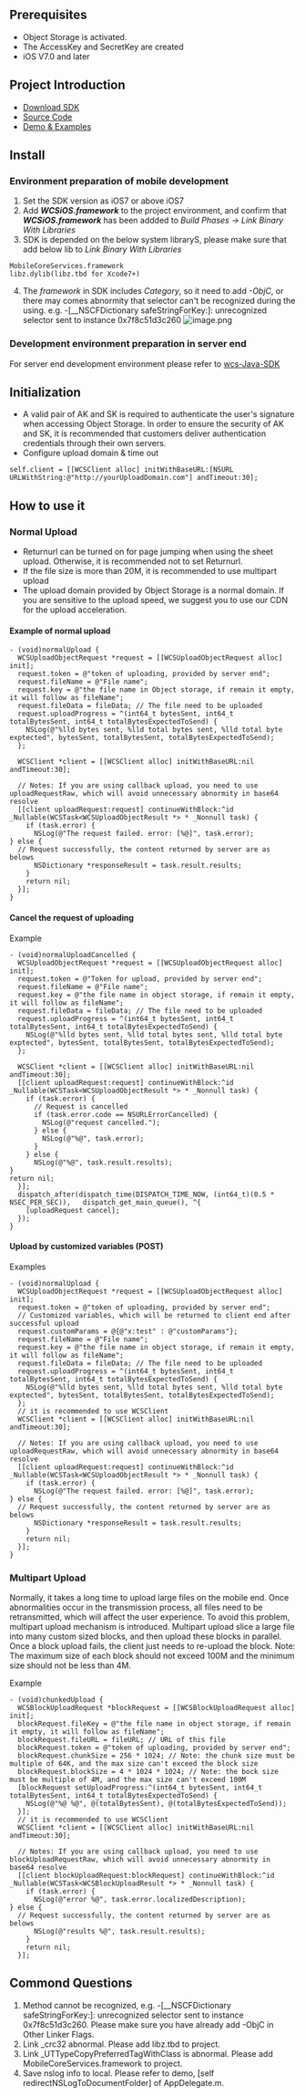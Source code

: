 ## Prerequisites
- Object Storage is activated.
- The AccessKey and SecretKey are created
- iOS V7.0 and later

## Project Introduction
- [Download SDK ](https://wcsd.chinanetcenter.com/sdk/cnc-ios-sdk-wcs.zip)
- [Source Code](https://github.com/CDNetworks-Object-Storage/wcs-ios-sdk/tree/master/trunk)
- [Demo & Examples](https://github.com/CDNetworks-Object-Storage/wcs-ios-sdk/tree/master/tools/TestWCSiOS)

## Install
### Environment preparation of mobile development

1. Set the SDK version as iOS7 or above iOS7
2. Add ***WCSiOS.framework*** to the project environment, and confirm that ***WCSiOS.framework*** has been addded to *Build Phases -> Link Binary With Libraries*
3. SDK is depended on the below system libraryS, please make sure that add below lib to *Link Binary With Libraries*
```
MobileCoreServices.framework
libz.dylib(libz.tbd for Xcode7+)
```

4. The *framework* in SDK includes *Category*, so it need to add *-ObjC*, or there may comes abnormity that selector can't be recognized during the using.
e.g.
-[__NSCFDictionary safeStringForKey:]: unrecognized selector sent to instance 0x7f8c51d3c260 
![image.png](https://www.wangsu.com/wos/draft/help_doc/en_us/2514/3476/1601197052625_image.png)

### Development environment preparation in server end
For server end development environment please refer to [wcs-Java-SDK](https://github.com/CDNetworks-Object-Storage/wcs-java-sdk)

## Initialization
- A valid pair of AK and SK is required to authenticate the user's signature when accessing Object Storage. In order to ensure the security of AK and SK, it is recommended that customers deliver authentication credentials through their own servers.
- Configure upload domain & time out
```
self.client = [[WCSClient alloc] initWithBaseURL:[NSURL URLWithString:@"http://yourUploadDomain.com"] andTimeout:30];

```
## How to use it
### Normal Upload
- Returnurl can be turned on for page jumping when using the sheet upload. Otherwise, it is recommended not to set Returnurl.
- If the file size is more than 20M, it is recommended to use multipart upload
- The upload domain provided by Object Storage is a normal domain. If you are sensitive to the upload speed, we suggest you to use our CDN for the upload acceleration.

#### Example of normal upload
```
- (void)normalUpload {
  WCSUploadObjectRequest *request = [[WCSUploadObjectRequest alloc] init];
  request.token = @"token of uploading, provided by server end";
  request.fileName = @"File name";
  request.key = @"the file name in Object storage, if remain it empty, it will follow as fileName";
  request.fileData = fileData; // The file need to be uploaded 
  request.uploadProgress = ^(int64_t bytesSent, int64_t totalBytesSent, int64_t totalBytesExpectedToSend) {
    NSLog(@"%lld bytes sent, %lld total bytes sent, %lld total byte exptected", bytesSent, totalBytesSent, totalBytesExpectedToSend);
  };
  
  WCSClient *client = [[WCSClient alloc] initWithBaseURL:nil andTimeout:30];
  
  // Notes: If you are using callback upload, you need to use uploadRequestRaw, which will avoid unnecessary abnormity in base64 resolve
  [[client uploadRequest:request] continueWithBlock:^id _Nullable(WCSTask<WCSUploadObjectResult *> * _Nonnull task) {
    if (task.error) {
      NSLog(@"The request failed. error: [%@]", task.error);
} else {
  // Request successfully, the content returned by server are as belows
      NSDictionary *responseResult = task.result.results;
    }
    return nil;
  }];
}

```
#### Cancel the request of uploading

Example
```
- (void)normalUploadCancelled {
  WCSUploadObjectRequest *request = [[WCSUploadObjectRequest alloc] init];
  request.token = @"Token for upload, provided by server end";
  request.fileName = @"File name";
  request.key = @"the file name in object storage, if remain it empty, it will follow as fileName";
  request.fileData = fileData; // The file need to be uploaded 
  request.uploadProgress = ^(int64_t bytesSent, int64_t totalBytesSent, int64_t totalBytesExpectedToSend) {
    NSLog(@"%lld bytes sent, %lld total bytes sent, %lld total byte exptected", bytesSent, totalBytesSent, totalBytesExpectedToSend);
  };

  WCSClient *client = [[WCSClient alloc] initWithBaseURL:nil andTimeout:30];
  [[client uploadRequest:request] continueWithBlock:^id _Nullable(WCSTask<WCSUploadObjectResult *> * _Nonnull task) {
    if (task.error) {
      // Request is cancelled 
      if (task.error.code == NSURLErrorCancelled) {
        NSLog(@"request cancelled.");
      } else {
        NSLog(@"%@", task.error);
      }
    } else {
      NSLog(@"%@", task.result.results);
}
return nil;
  }];
  dispatch_after(dispatch_time(DISPATCH_TIME_NOW, (int64_t)(0.5 * NSEC_PER_SEC)),   dispatch_get_main_queue(), ^{
    [uploadRequest cancel];
  });
}

```

#### Upload by customized variables (POST)

Examples
```
- (void)normalUpload {
  WCSUploadObjectRequest *request = [[WCSUploadObjectRequest alloc] init];
  request.token = @"token of uploading, provided by server end";
  // Customized variables, which will be returned to client end after successful upload
  request.customParams = @{@"x:test" : @"customParams"};
  request.fileName = @"File name";
  request.key = @"the file name in object storage, if remain it empty, it will follow as fileName";
  request.fileData = fileData; // The file need to be uploaded 
  request.uploadProgress = ^(int64_t bytesSent, int64_t totalBytesSent, int64_t totalBytesExpectedToSend) {
    NSLog(@"%lld bytes sent, %lld total bytes sent, %lld total byte exptected", bytesSent, totalBytesSent, totalBytesExpectedToSend);
  };
  // it is recommended to use WCSClient
  WCSClient *client = [[WCSClient alloc] initWithBaseURL:nil andTimeout:30];
  
  // Notes: If you are using callback upload, you need to use uploadRequestRaw, which will avoid unnecessary abnormity in base64 resolve
  [[client uploadRequest:request] continueWithBlock:^id _Nullable(WCSTask<WCSUploadObjectResult *> * _Nonnull task) {
    if (task.error) {
      NSLog(@"The request failed. error: [%@]", task.error);
} else {
  // Request successfully, the content returned by server are as belows
      NSDictionary *responseResult = task.result.results;
    }
    return nil;
  }];
}

```


### Multipart Upload 

Normally, it takes a long time to upload large files on the mobile end. Once abnormalities occur in the transmission process, all files need to be retransmitted, which will affect the user experience. To avoid this problem, multipart upload mechanism is introduced.
Multipart upload slice a large file into many custom sized blocks, and then upload these blocks in parallel. Once a block upload fails, the client just needs to re-upload the block. 
Note: The maximum size of each block should not exceed 100M and the minimum size should not be less than 4M.

Example
```
- (void)chunkedUpload {
  WCSBlockUploadRequest *blockRequest = [[WCSBlockUploadRequest alloc] init];
  blockRequest.fileKey = @"the file name in object storage, if remain it empty, it will follow as fileName";
  blockRequest.fileURL = fileURL; // URL of this file
  blockRequest.token = @"token of uploading, provided by server end";
  blockRequest.chunkSize = 256 * 1024; // Note: the chunk size must be multiple of 64K, and the max size can't exceed the block size
  blockRequest.blockSize = 4 * 1024 * 1024; // Note: the bock size must be multiple of 4M, and the max size can't exceed 100M
  [blockRequest setUploadProgress:^(int64_t bytesSent, int64_t totalBytesSent, int64_t totalBytesExpectedToSend) {
    NSLog(@"%@ %@", @(totalBytesSent), @(totalBytesExpectedToSend));
  }];
  // it is recommended to use WCSClient
  WCSClient *client = [[WCSClient alloc] initWithBaseURL:nil andTimeout:30];
  
  // Notes: If you are using callback upload, you need to use blockUploadRequestRaw, which will avoid unnecessary abnormity in base64 resolve
  [[client blockUploadRequest:blockRequest] continueWithBlock:^id _Nullable(WCSTask<WCSBlockUploadResult *> * _Nonnull task) {
    if (task.error) {
      NSLog(@"error %@", task.error.localizedDescription);
} else {
  // Request successfully, the content returned by server are as belows
      NSLog(@"results %@", task.result.results);
    }
    return nil;
  }];

```

## Commond Questions
1. Method cannot be recognized, e.g. -[__NSCFDictionary safeStringForKey:]: unrecognized selector sent to instance 0x7f8c51d3c260. 
Please make sure you have already add -ObjC in Other Linker Flags.
2. Link _crc32 abnormal. 
Please add libz.tbd to project.
3. Link _UTTypeCopyPreferredTagWithClass is abnormal.
Please add MobileCoreServices.framework to project.
4. Save nslog info to local. Please refer to demo, [self redirectNSLogToDocumentFolder] of AppDelegate.m.
